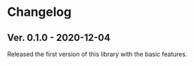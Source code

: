 # Changelog

## Ver. 0.1.0 - 2020-12-04
Released the first version of this library with the basic features. 
